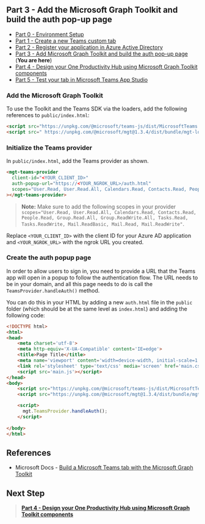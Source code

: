 ## Part 3 - Add the Microsoft Graph Toolkit and build the auth pop-up page

- [Part 0 - Environment Setup](00-Setup.md) 
- [Part 1 - Create a new Teams custom tab](01-Create_Teams_tab.md) 
- [Part 2 - Register your application in Azure Active Directory](02-Register_your_app_in_Azure_AD.md) 
- [Part 3 - Add Microsoft Graph Toolkit and build the auth pop-up page](03-Initialize_MGT_and_auth_page.md) (**You are here**)
- [Part 4 - Design your One Productivity Hub using Microsoft Graph Toolkit components](04-Design_your_tab_using_MGT_components.md)
- [Part 5 - Test your tab in Microsoft Teams App Studio](05-Test_your_tab.md)

### Add the Microsoft Graph Toolkit

To use the Toolkit and the Teams SDK via the loaders, add the following references to `public/index.html`:

```HTML
<script src="https://unpkg.com/@microsoft/teams-js/dist/MicrosoftTeams.min.js" crossorigin="anonymous"></script>
<script src=" https://unpkg.com/@microsoft/mgt@1.3.4/dist/bundle/mgt-loader.js"></script>
```

### Initialize the Teams provider

In `public/index.html`, add the Teams provider as shown.

```HTML
<mgt-teams-provider
  client-id="<YOUR_CLIENT_ID>"
  auth-popup-url="https://<YOUR_NGROK_URL>/auth.html"
  scopes="User.Read, User.Read.All, Calendars.Read, Contacts.Read, People.Read, Group.Read.All, Group.ReadWrite.All, Tasks.Read, Tasks.ReadWrite, Mail.ReadBasic, Mail.Read, Mail.ReadWrite"
></mgt-teams-provider>
```
> **Note:** Make sure to add the following scopes in your provider `scopes="User.Read, User.Read.All, Calendars.Read, Contacts.Read, People.Read, Group.Read.All, Group.ReadWrite.All, Tasks.Read, Tasks.ReadWrite, Mail.ReadBasic, Mail.Read, Mail.ReadWrite"`.

Replace `<YOUR_CLIENT_ID>` with the client ID for your Azure AD application and `<YOUR_NGROK_URL>` with the ngrok URL you created.


### Create the auth popup page

In order to allow users to sign in, you need to provide a URL that the Teams app will open in a popup to follow the authentication flow. The URL needs to be in your domain, and all this page needs to do is call the `TeamsProvider.handleAuth()` method.

You can do this in your HTML by adding a new `auth.html` file in the `public` folder (which should be at the same level as `index.html`) and adding the following code:

```HTML
<!DOCTYPE html>
<html>
<head>
    <meta charset='utf-8'>
    <meta http-equiv='X-UA-Compatible' content='IE=edge'>
    <title>Page Title</title>
    <meta name='viewport' content='width=device-width, initial-scale=1'>
    <link rel='stylesheet' type='text/css' media='screen' href='main.css'>
    <script src='main.js'></script>
</head>
<body>
    <script src="https://unpkg.com/@microsoft/teams-js/dist/MicrosoftTeams.min.js" crossorigin="anonymous"></script>
    <script src="https://unpkg.com/@microsoft/mgt@1.3.4/dist/bundle/mgt-loader.js"></script>

    <script>
      mgt.TeamsProvider.handleAuth();
    </script>
        
</body>
</html>
```

## References
- Microsoft Docs - [Build a Microsoft Teams tab with the Microsoft Graph Toolkit](https://cda.ms/1Jh)

## Next Step
> **[Part 4 - Design your One Productivity Hub using Microsoft Graph Toolkit components](04-Design_your_tab_using_MGT_components.md)**
